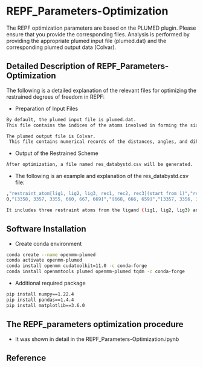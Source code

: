 # REPF_Parameters-Optimization 
The REPF optimization parameters are based on the PLUMED plugin. Please ensure that you provide the corresponding files. Analysis is performed by providing the appropriate plumed input file (plumed.dat) and the corresponding plumed output data (Colvar).

## Detailed Description of REPF_Parameters-Optimization
The following is a detailed explanation of the relevant files for optimizing the restrained degrees of freedom in REPF:

- Preparation of Input Files
```sh
By default, the plumed input file is plumed.dat.
This file contains the indices of the atoms involved in forming the six restrained degrees of freedom for the system, including one distance, two angles, and three dihedral angles.

The plumed output file is Colvar.
 This file contains numerical records of the distances, angles, and dihedral parameters of the restraint atoms.
```
- Output of the Restrained Scheme
```sh
After optimization, a file named res_databystd.csv will be generated.
```
- The following is an example and explanation of the res_databystd.csv file:
```sh
,"restraint_atom[lig1, lig2, lig3, rec1, rec2, rec3](start from 1)","rec_atoms[rec3, rec2, rec1](start from 0)","lig_atoms[lig1, lig2, lig3](start from 0)",distance between lig1 and rec1(unit: Angstrom),angle between lig1 rec1 and rec2(unit:radian),angle between lig2 lig1 and rec1(unit:radian),dihedral between lig1 rec1 rec2 and rec3(unit:radian),dihedral between lig2 lig1 rec1 and rec2(unit:radian),dihedral between lig3 lig2 lig1 and rec1(unit:radian),cal_ene(unit:kcal/mol),cost function value
0,"[3358, 3357, 3355, 660, 667, 669]","[668, 666, 659]","[3357, 3356, 3354]",5.797172466666666,1.9593565942666669,0.9378565543999999,-2.219771983066668,2.8428033988810277,0.5921863020000004,0.3583226812216338,0.014669222749200333

It includes three restraint atoms from the ligand (lig1, lig2, lig3) and three restraint atoms from the complex system (rec3, rec2, rec1), as well as the values of the six restrained degrees of freedom.
```
## Software Installation 
- Create conda environment
```sh 
conda create --name openmm-plumed
conda activate openmm-plumed
conda install openmm cudatoolkit=11.0 -c conda-forge
conda install openmmtools plumed openmm-plumed tqdm -c conda-forge
```
- Additional required package
```sh 
pip install numpy==1.22.4
pip install pandas==1.4.4
pip install matplotlib==3.6.0

```
## The REPF_parameters optimization procedure
- It was shown in detail in the REPF_Parameters-Optimization.ipynb
## Reference
